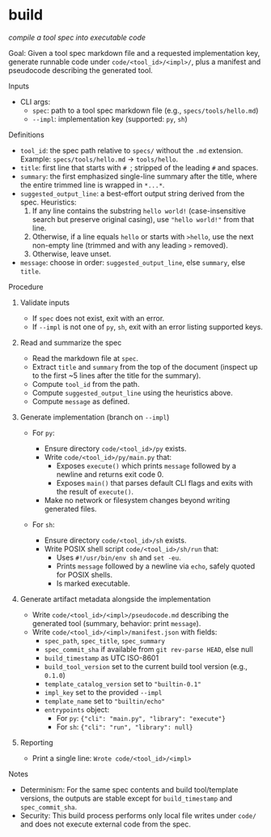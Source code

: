 # build
*compile a tool spec into executable code*

Goal: Given a tool spec markdown file and a requested implementation key, generate runnable code under `code/<tool_id>/<impl>/`, plus a manifest and pseudocode describing the generated tool.

Inputs

- CLI args:
  - `spec`: path to a tool spec markdown file (e.g., `specs/tools/hello.md`)
  - `--impl`: implementation key (supported: `py`, `sh`)

Definitions

- `tool_id`: the spec path relative to `specs/` without the `.md` extension. Example: `specs/tools/hello.md` → `tools/hello`.
- `title`: first line that starts with `# `; stripped of the leading `#` and spaces.
- `summary`: the first emphasized single-line summary after the title, where the entire trimmed line is wrapped in `*...*`.
- `suggested_output_line`: a best-effort output string derived from the spec. Heuristics:
  1. If any line contains the substring `hello world!` (case-insensitive search but preserve original casing), use `"hello world!"` from that line.
  2. Otherwise, if a line equals `hello` or starts with `>hello`, use the next non-empty line (trimmed and with any leading `>` removed).
  3. Otherwise, leave unset.
- `message`: choose in order: `suggested_output_line`, else `summary`, else `title`.

Procedure

1) Validate inputs
   - If `spec` does not exist, exit with an error.
   - If `--impl` is not one of `py`, `sh`, exit with an error listing supported keys.

2) Read and summarize the spec
   - Read the markdown file at `spec`.
   - Extract `title` and `summary` from the top of the document (inspect up to the first ~5 lines after the title for the summary).
   - Compute `tool_id` from the path.
   - Compute `suggested_output_line` using the heuristics above.
   - Compute `message` as defined.

3) Generate implementation (branch on `--impl`)
   - For `py`:
     - Ensure directory `code/<tool_id>/py` exists.
     - Write `code/<tool_id>/py/main.py` that:
       - Exposes `execute()` which prints `message` followed by a newline and returns exit code 0.
       - Exposes `main()` that parses default CLI flags and exits with the result of `execute()`.
     - Make no network or filesystem changes beyond writing generated files.

   - For `sh`:
     - Ensure directory `code/<tool_id>/sh` exists.
     - Write POSIX shell script `code/<tool_id>/sh/run` that:
       - Uses `#!/usr/bin/env sh` and `set -eu`.
       - Prints `message` followed by a newline via `echo`, safely quoted for POSIX shells.
       - Is marked executable.

4) Generate artifact metadata alongside the implementation
   - Write `code/<tool_id>/<impl>/pseudocode.md` describing the generated tool (summary, behavior: print `message`).
   - Write `code/<tool_id>/<impl>/manifest.json` with fields:
     - `spec_path`, `spec_title`, `spec_summary`
     - `spec_commit_sha` if available from `git rev-parse HEAD`, else null
     - `build_timestamp` as UTC ISO-8601
     - `build_tool_version` set to the current build tool version (e.g., `0.1.0`)
     - `template_catalog_version` set to `"builtin-0.1"`
     - `impl_key` set to the provided `--impl`
     - `template_name` set to `"builtin/echo"`
     - `entrypoints` object:
       - For `py`: `{"cli": "main.py", "library": "execute"}`
       - For `sh`: `{"cli": "run", "library": null}`

5) Reporting
   - Print a single line: `Wrote code/<tool_id>/<impl>`

Notes

- Determinism: For the same spec contents and build tool/template versions, the outputs are stable except for `build_timestamp` and `spec_commit_sha`.
- Security: This build process performs only local file writes under `code/` and does not execute external code from the spec.


